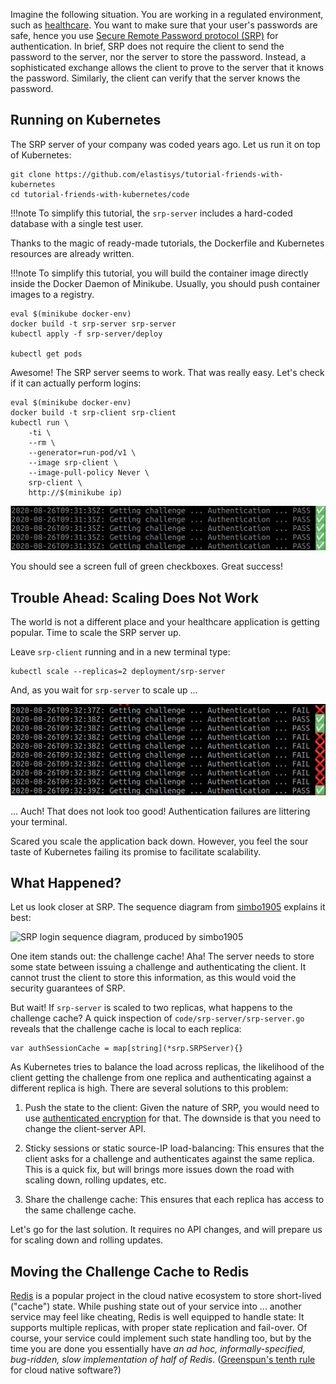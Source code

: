 Imagine the following situation. You are working in a regulated environment, such as [healthcare](https://elastisys.com/hipaa-compliance-kubernetes-privacy-rule/). You want to make sure that your user's passwords are safe, hence you use [Secure Remote Password protocol (SRP)](https://en.wikipedia.org/wiki/Secure_Remote_Password_protocol) for authentication. In brief, SRP does not require the client to send the password to the server, nor the server to store the password. Instead, a sophisticated exchange allows the client to prove to the server that it knows the password. Similarly, the client can verify that the server knows the password.

## Running on Kubernetes

The SRP server of your company was coded years ago. Let us run it on top of Kubernetes:

```
git clone https://github.com/elastisys/tutorial-friends-with-kubernetes
cd tutorial-friends-with-kubernetes/code
```

!!!note
    To simplify this tutorial, the `srp-server` includes a hard-coded database with a single test user.

Thanks to the magic of ready-made tutorials, the Dockerfile and Kubernetes resources are already written.

!!!note
    To simplify this tutorial, you will build the container image directly inside the Docker Daemon of Minikube. Usually, you should push container images to a registry.

```
eval $(minikube docker-env)
docker build -t srp-server srp-server
kubectl apply -f srp-server/deploy

kubectl get pods
```

Awesome! The SRP server seems to work. That was really easy. Let's check if it can actually perform logins:

```
eval $(minikube docker-env)
docker build -t srp-client srp-client
kubectl run \
    -ti \
    --rm \
    --generator=run-pod/v1 \
    --image srp-client \
    --image-pull-policy Never \
    srp-client \
    http://$(minikube ip)
```

![Screenshot: SRP Client Pass](img/screenshot-srp-client-pass.png)

You should see a screen full of green checkboxes. Great success!

## Trouble Ahead: Scaling Does Not Work

The world is not a different place and your healthcare application is getting popular. Time to scale the SRP server up.

Leave `srp-client` running and in a new terminal type:

```
kubectl scale --replicas=2 deployment/srp-server
```

And, as you wait for `srp-server` to scale up ...

![Screenshot: SRP Client Fail](img/screenshot-srp-client-fail.png)

... Auch! That does not look too good! Authentication failures are littering your terminal.

Scared you scale the application back down. However, you feel the sour taste of Kubernetes failing its promise to facilitate scalability.

## What Happened?

Let us look closer at SRP. The sequence diagram from [simbo1905](https://github.com/simbo1905/thinbus-srp-npm) explains it best:

![SRP login sequence diagram, produced by simbo1905](https://camo.githubusercontent.com/d3f3723e01f53e402f7186d157dcefbc215a41f6/687474703a2f2f73696d6f6e6d61737365792e6269746275636b65742e696f2f7468696e6275732f6c6f67696e2d63616368652e706e67)

One item stands out: the challenge cache! Aha! The server needs to store some state between issuing a challenge and authenticating the client. It cannot trust the client to store this information, as this would void the security guarantees of SRP.

But wait! If `srp-server` is scaled to two replicas, what happens to the challenge cache? A quick inspection of `code/srp-server/srp-server.go` reveals that the challenge cache is local to each replica:

```
var authSessionCache = map[string](*srp.SRPServer){}
```

As Kubernetes tries to balance the load across replicas, the likelihood of the client getting the challenge from one replica and authenticating against a different replica is high. There are several solutions to this problem:

1. Push the state to the client: Given the nature of SRP, you would need to use [authenticated encryption](https://en.wikipedia.org/wiki/Authenticated_encryption) for that. The downside is that you need to change the client-server API.

2. Sticky sessions or static source-IP load-balancing: This ensures that the client asks for a challenge and authenticates against the same replica. This is a quick fix, but will brings more issues down the road with scaling down, rolling updates, etc.

3. Share the challenge cache: This ensures that each replica has access to the same challenge cache.

Let's go for the last solution. It requires no API changes, and will prepare us for scaling down and rolling updates.

## Moving the Challenge Cache to Redis

[Redis](https://redis.io/) is a popular project in the cloud native ecosystem to store short-lived ("cache") state. While pushing state out of your service into ... another service may feel like cheating, Redis is well equipped to handle state: It supports multiple replicas, with proper state replication and fail-over. Of course, your service could implement such state handling too, but by the time you are done you essentially have *an ad hoc, informally-specified, bug-ridden, slow implementation of half of Redis*. ([Greenspun's tenth rule](https://en.wikipedia.org/wiki/Greenspun%27s_tenth_rule) for cloud native software?)
